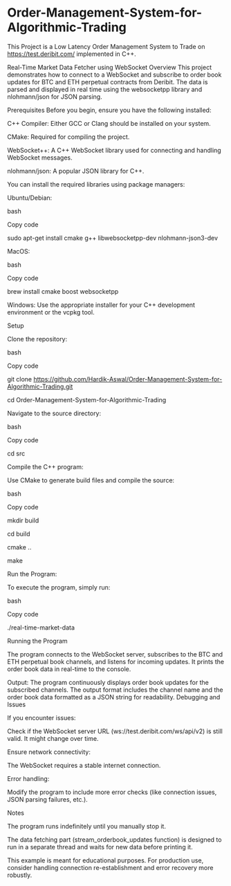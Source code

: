 # Order-Management-System-for-Algorithmic-Trading
This Project is a Low Latency Order Management System to Trade on https://test.deribit.com/ implemented in C++.

Real-Time Market Data Fetcher using WebSocket
Overview
This project demonstrates how to connect to a WebSocket and subscribe to order book updates for BTC and ETH perpetual contracts from Deribit. The data is parsed and displayed in real time using the websocketpp library and nlohmann/json for JSON parsing.

Prerequisites
Before you begin, ensure you have the following installed:

C++ Compiler: Either GCC or Clang should be installed on your system.

CMake: Required for compiling the project.

WebSocket++: A C++ WebSocket library used for connecting and handling WebSocket messages.

nlohmann/json: A popular JSON library for C++.

You can install the required libraries using package managers:


Ubuntu/Debian:

bash

Copy code

sudo apt-get install cmake g++ libwebsocketpp-dev nlohmann-json3-dev

MacOS:

bash

Copy code

brew install cmake boost websocketpp

Windows: Use the appropriate installer for your C++ development environment or the vcpkg tool.

Setup

Clone the repository:

bash

Copy code

git clone https://github.com/Hardik-Aswal/Order-Management-System-for-Algorithmic-Trading.git

cd Order-Management-System-for-Algorithmic-Trading

Navigate to the source directory:

bash

Copy code

cd src

Compile the C++ program:

Use CMake to generate build files and compile the source:

bash

Copy code

mkdir build

cd build

cmake ..

make

Run the Program:

To execute the program, simply run:

bash

Copy code

./real-time-market-data

Running the Program

The program connects to the WebSocket server, subscribes to the BTC and ETH perpetual book channels, and listens for incoming updates. It prints the order book data in real-time to the console.

Output: The program continuously displays order book updates for the subscribed channels. The output format includes the channel name and the order book data formatted as a JSON string for readability.
Debugging and Issues

If you encounter issues:

Check if the WebSocket server URL (ws://test.deribit.com/ws/api/v2) is still valid. It might change over time.

Ensure network connectivity:

The WebSocket requires a stable internet connection.

Error handling:

Modify the program to include more error checks (like connection issues, JSON parsing failures, etc.).

Notes

The program runs indefinitely until you manually stop it.

The data fetching part (stream_orderbook_updates function) is designed to run in a separate thread and waits for new data before printing it.

This example is meant for educational purposes. For production use, consider handling connection re-establishment and error recovery more robustly.
